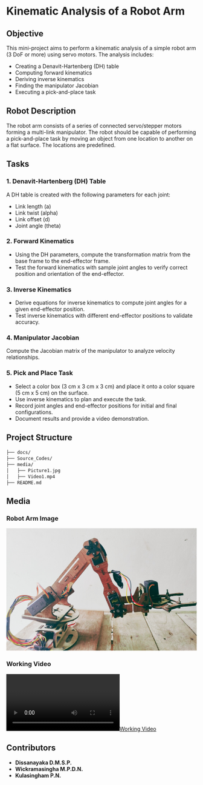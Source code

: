 # Kinematic Analysis of a Robot Arm

## Objective
This mini-project aims to perform a kinematic analysis of a simple robot arm (3 DoF or more) using servo motors. The analysis includes:
- Creating a Denavit-Hartenberg (DH) table
- Computing forward kinematics
- Deriving inverse kinematics
- Finding the manipulator Jacobian
- Executing a pick-and-place task

## Robot Description
The robot arm consists of a series of connected servo/stepper motors forming a multi-link manipulator. The robot should be capable of performing a pick-and-place task by moving an object from one location to another on a flat surface. The locations are predefined.

## Tasks
### 1. Denavit-Hartenberg (DH) Table
A DH table is created with the following parameters for each joint:
- Link length (a)
- Link twist (alpha)
- Link offset (d)
- Joint angle (theta)

### 2. Forward Kinematics
- Using the DH parameters, compute the transformation matrix from the base frame to the end-effector frame.
- Test the forward kinematics with sample joint angles to verify correct position and orientation of the end-effector.

### 3. Inverse Kinematics
- Derive equations for inverse kinematics to compute joint angles for a given end-effector position.
- Test inverse kinematics with different end-effector positions to validate accuracy.

### 4. Manipulator Jacobian
Compute the Jacobian matrix of the manipulator to analyze velocity relationships.

### 5. Pick and Place Task
- Select a color box (3 cm x 3 cm x 3 cm) and place it onto a color square (5 cm x 5 cm) on the surface.
- Use inverse kinematics to plan and execute the task.
- Record joint angles and end-effector positions for initial and final configurations.
- Document results and provide a video demonstration.

## Project Structure
```
├── docs/               
├── Source_Codes/                
├── media/           
│   ├── Picture1.jpg  
│   ├── Video1.mp4    
├── README.md              
```


## Media
### Robot Arm Image
![Robot Arm](media/Picture1.png)

### Working Video
[![Working Video](media/Working_Video.mp4)](https://github.com/user-attachments/assets/794f82ba-acec-4bf8-b4a3-7ea334c0bb67)


## Contributors
- **Dissanayaka D.M.S.P.**
- **Wickramasingha M.P.D.N.**
- **Kulasingham P.N.**
  



